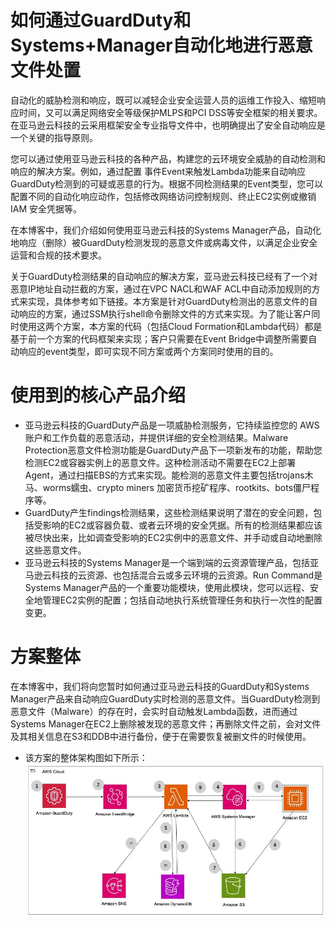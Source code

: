 # 如何通过GuardDuty和Systems+Manager自动化地进行恶意文件处置
自动化的威胁检测和响应，既可以减轻企业安全运营人员的运维工作投入、缩短响应时间，又可以满足网络安全等级保护MLPS和PCI DSS等安全框架的相关要求。在亚马逊云科技的云采用框架安全专业指导文件中，也明确提出了安全自动响应是一个关键的指导原则。

您可以通过使用亚马逊云科技的各种产品，构建您的云环境安全威胁的自动检测和响应的解决方案。例如，通过配置 事件Event来触发Lambda功能来自动响应GuardDuty检测到的可疑或恶意的行为。根据不同检测结果的Event类型，您可以配置不同的自动化响应动作，包括修改网络访问控制规则、终止EC2实例或撤销IAM 安全凭据等。

在本博客中，我们介绍如何使用亚马逊云科技的Systems Manager产品，自动化地响应（删除）被GuardDuty检测发现的恶意文件或病毒文件，以满足企业安全运营和合规的技术要求。

关于GuardDuty检测结果的自动响应的解决方案，亚马逊云科技已经有了一个对恶意IP地址自动拦截的方案，通过在VPC NACL和WAF ACL中自动添加规则的方式来实现，具体参考如下链接。本方案是针对GuardDuty检测出的恶意文件的自动响应的方案，通过SSM执行shell命令删除文件的方式来实现。为了能让客户同时使用这两个方案，本方案的代码（包括Cloud Formation和Lambda代码）都是基于前一个方案的代码框架来实现；客户只需要在Event Bridge中调整所需要自动响应的event类型，即可实现不同方案或两个方案同时使用的目的。

# 使用到的核心产品介绍
* 亚马逊云科技的GuardDuty产品是一项威胁检测服务，它持续监控您的 AWS 账户和工作负载的恶意活动，并提供详细的安全检测结果。Malware Protection恶意文件检测功能是GuardDuty产品下一项新发布的功能，帮助您检测EC2或容器实例上的恶意文件。这种检测活动不需要在EC2上部署Agent，通过扫描EBS的方式来实现。能检测的恶意文件主要包括trojans木马、worms蠕虫、crypto miners 加密货币挖矿程序、rootkits、bots僵尸程序等。
* GuardDuty产生findings检测结果，这些检测结果说明了潜在的安全问题，包括受影响的EC2或容器负载、或者云环境的安全凭据。所有的检测结果都应该被尽快出来，比如调查受影响的EC2实例中的恶意文件、并手动或自动地删除这些恶意文件。
* 亚马逊云科技的Systems Manager是一个端到端的云资源管理产品，包括亚马逊云科技的云资源、也包括混合云或多云环境的云资源。Run Command是Systems Manager产品的一个重要功能模块，使用此模块，您可以远程、安全地管理EC2实例的配置；包括自动地执行系统管理任务和执行一次性的配置变更。

# 方案整体
在本博客中，我们将向您暂时如何通过亚马逊云科技的GuardDuty和Systems Manager产品来自动响应GuardDuty实时检测的恶意文件。当GuardDuty检测到恶意文件（Malware）的存在时，会实时自动触发Lambda函数，进而通过Systems Manager在EC2上删除被发现的恶意文件；再删除文件之前，会对文件及其相关信息在S3和DDB中进行备份，便于在需要恢复被删文件的时候使用。
* 该方案的整体架构图如下所示：
![image](https://github.com/HanqingAWS/amazon-guardduty-waf-acl-ssm/blob/main/amazon-guardduty-waf-acl-ssm.jpg)

